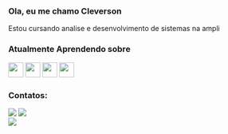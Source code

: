 ### Ola, eu me chamo Cleverson
Estou cursando analise e desenvolvimento de sistemas na ampli

### Atualmente Aprendendo sobre
<img src="https://cdn.jsdelivr.net/gh/devicons/devicon/icons/javascript/javascript-original.svg" width="30" height="30"/> <img src="https://cdn.jsdelivr.net/gh/devicons/devicon/icons/html5/html5-original.svg" width="30" height="30"/> <img src="https://cdn.jsdelivr.net/gh/devicons/devicon/icons/css3/css3-original.svg" width="30" height="30" /> <img src="https://cdn.jsdelivr.net/gh/devicons/devicon/icons/python/python-original.svg" width="30" height="30" />


### Contatos:

<div>
<a href="https://instagram.com/srclever" target="_blank"><img src="https://img.shields.io/badge/-Instagram-%23E4405F?style=for-the-badge&logo=instagram&logoColor=white" target="_blank"></a>
<a href="https://www.linkedin.com/in/henriquescleverson" target="_blank"><img src="https://img.shields.io/badge/-LinkedIn-%230077B5?style=for-the-badge&logo=linkedin&logoColor=white" target="_blank"></a>   
</div>
<a href = "mailto:henriquescleverson@gmail.com"><img src="https://img.shields.io/badge/Gmail-D14836?style=for-the-badge&logo=gmail&logoColor=white" target="_blank"></a>
